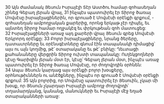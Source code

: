 30 Այն ժամանակ Յեսուն Իսրայէլի Տէր Աստծու համար զոհասեղան շինեց Գեբաղ լերան վրայ, 31 ինչպէս պատուիրել էր Տիրոջ ծառայ Մովսէսը իսրայէլացիներին, որ գրուած է Մովսէսի օրէնքի գրքում, - զոհասեղան ամբողջական քարերից, որոնց երկաթ չէր դիպել, եւ այնտեղ Տիրոջ համար ողջակէզ եւ փրկութեան զոհ մատուցեց: 32 Իսրայէլացիների առաջ այդ քարերի վրայ Յեսուն գրեց Մովսէսի Երկրորդ օրէնքը: 33 Բոլոր իսրայէլացիները, նրանց ծերերը, դատաւորները եւ օրէնսգէտները գնում էին տապանակի դիմացից՝ այս ու այն կողմից, թէ՛ օտարականը եւ թէ՛ բնիկը: Ղեւտացի քահանաները վերցրին Տիրոջ ուխտի տապանակը: Ուղեկցողների կէսը Գարիզին լերան մօտ էր, կէսը՝ Գեբաղ լերան մօտ, ինչպէս առաջ պատուիրել էր Տիրոջ ծառայ Մովսէսը, որ ժողովրդին օրհնեն: 34 Ապա Յեսուն կարդաց այս օրէնքի բոլոր խօսքերը, օրհնութիւններն ու անէծքները, ինչպէս որ գրուած է Մովսէսի օրէնքի գրքում: 35 Այն բոլորից, որ Մովսէսը պատուիրել էր Յեսուին, չկար մի խօսք, որ Յեսուն չկարդար Իսրայէլի ամբողջ ժողովրդի՝ տղամարդկանց, կանանց, մանուկների եւ Իսրայէլի մէջ եղած օտարականների առաջ:
